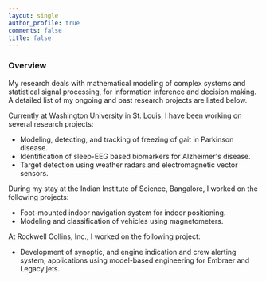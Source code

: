 ```yaml
---
layout: single
author_profile: true
comments: false
title: false
---
```


### Overview

My research deals with mathematical modeling of complex systems and statistical signal processing, for information inference and decision making. A detailed list of my ongoing and past research projects are listed below.

Currently at Washington University in St. Louis, I have been working on several research projects:

* Modeling, detecting, and tracking of freezing of gait in Parkinson disease.
* Identification of sleep-EEG based biomarkers for Alzheimer's disease.
* Target detection using weather radars and electromagnetic vector sensors.

During my stay at the Indian Institute of Science, Bangalore, I worked on the following projects:

* Foot-mounted indoor navigation system for indoor positioning.
* Modeling and classification of vehicles using magnetometers.

At Rockwell Collins, Inc., I worked on the following project:

* Development of synoptic, and engine indication and crew alerting system, applications using model-based engineering for Embraer and Legacy jets.